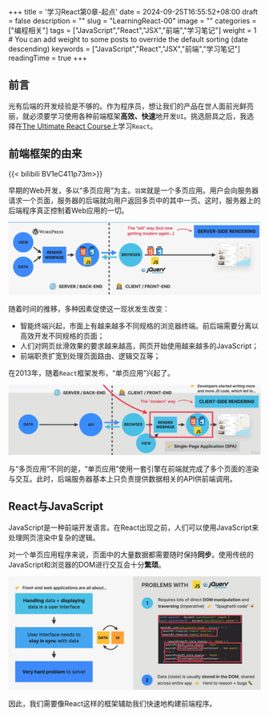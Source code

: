 +++
title = '学习React第0章-起点'
date = 2024-09-25T16:55:52+08:00
draft = false
description = ""
slug = "LearningReact-00"
image = ""
categories = ["编程相关"]
tags = ["JavaScript","React","JSX","前端","学习笔记"]
weight = 1       # You can add weight to some posts to override the default sorting (date descending)
keywords = ["JavaScript","React","JSX","前端","学习笔记"]
readingTime = true
+++

## 前言

光有后端的开发经验是不够的。作为程序员，想让我们的产品在世人面前光鲜亮丽，就必须要学习使用各种前端框架**高效、快速**地开发`UI`。挑选厨具之后，我选择在[The Ultimate React Course](https://www.udemy.com/course/the-ultimate-react-course/)上学习`React`。

## 前端框架的由来

{{< bilibili BV1eC411p73m>}}

早期的Web开发，多以“多页应用”为主。`羽窝`就是一个多页应用。用户会向服务器请求一个页面，服务器的后端就向用户返回多页中的其中一页。这时，服务器上的后端程序真正控制着Web应用的一切。

![image](image.png)

随着时间的推移，多种因素促使这一现状发生改变：

- 智能终端兴起，市面上有越来越多不同规格的浏览器终端。前后端需要分离以高效开发不同规格的页面；
- 人们对网页丝滑效果的要求越来越高，网页开始使用越来越多的JavaScript；
- 前端职责扩宽到处理页面路由、逻辑交互等；

在2013年，随着`React`框架发布，“单页应用”兴起了。

![alt text](image-1.png)

与“多页应用”不同的是，“单页应用”使用一套引擎在前端就完成了多个页面的渲染与交互。此时，后端服务器基本上只负责提供数据相关的API供前端调用。

## React与JavaScript

JavaScript是一种前端开发语言。在React出现之前，人们可以使用JavaScript来处理网页渲染中复杂的逻辑。

对一个单页应用程序来说，页面中的大量数据都需要随时保持**同步**。使用传统的JavaScript和浏览器的DOM进行交互会十分**繁琐**。

![image](image-2.png)

因此，我们需要像React这样的框架辅助我们快速地构建前端程序。


